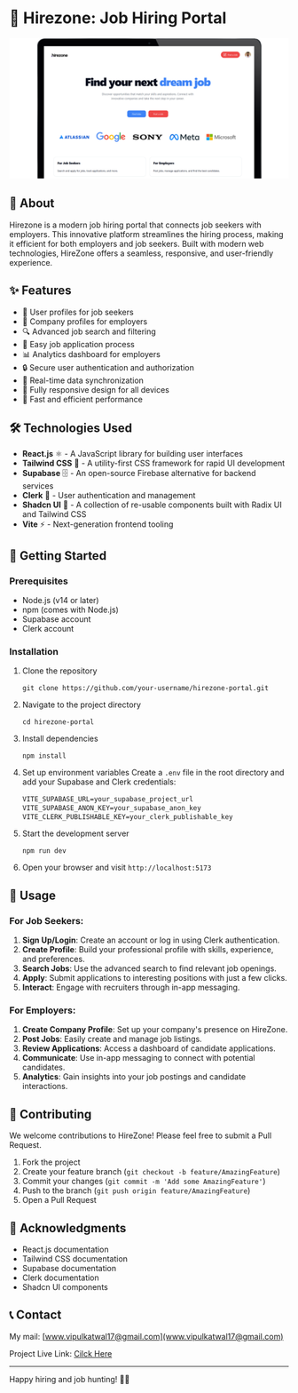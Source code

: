 # 🚀 Hirezone: Job Hiring Portal

![Hirezone Screenshot](./public/hirezone.png)

## 📝 About

Hirezone is a modern job hiring portal that connects job seekers with employers. This innovative platform streamlines the hiring process, making it efficient for both employers and job seekers. Built with modern web technologies, HireZone offers a seamless, responsive, and user-friendly experience.

## ✨ Features

- 👤 User profiles for job seekers
- 🏢 Company profiles for employers
- 🔍 Advanced job search and filtering
- 📝 Easy job application process
- 📊 Analytics dashboard for employers
- 🔒 Secure user authentication and authorization
- 💾 Real-time data synchronization
- 📱 Fully responsive design for all devices
- 🚀 Fast and efficient performance

## 🛠️ Technologies Used

- **React.js** ⚛️ - A JavaScript library for building user interfaces
- **Tailwind CSS** 🎨 - A utility-first CSS framework for rapid UI development
- **Supabase** 🗄️ - An open-source Firebase alternative for backend services
- **Clerk** 🔐 - User authentication and management
- **Shadcn UI** 🧩 - A collection of re-usable components built with Radix UI and Tailwind CSS
- **Vite** ⚡ - Next-generation frontend tooling

## 🚀 Getting Started

### Prerequisites

- Node.js (v14 or later)
- npm (comes with Node.js)
- Supabase account
- Clerk account

### Installation

1. Clone the repository
   ```
   git clone https://github.com/your-username/hirezone-portal.git
   ```

2. Navigate to the project directory
   ```
   cd hirezone-portal
   ```

3. Install dependencies
   ```
   npm install
   ```

4. Set up environment variables
   Create a `.env` file in the root directory and add your Supabase and Clerk credentials:
   ```
   VITE_SUPABASE_URL=your_supabase_project_url
   VITE_SUPABASE_ANON_KEY=your_supabase_anon_key
   VITE_CLERK_PUBLISHABLE_KEY=your_clerk_publishable_key
   ```

5. Start the development server
   ```
   npm run dev
   ```

6. Open your browser and visit `http://localhost:5173`

## 🎯 Usage

### For Job Seekers:

1. **Sign Up/Login**: Create an account or log in using Clerk authentication.
2. **Create Profile**: Build your professional profile with skills, experience, and preferences.
3. **Search Jobs**: Use the advanced search to find relevant job openings.
4. **Apply**: Submit applications to interesting positions with just a few clicks.
5. **Interact**: Engage with recruiters through in-app messaging.

### For Employers:

1. **Create Company Profile**: Set up your company's presence on HireZone.
2. **Post Jobs**: Easily create and manage job listings.
3. **Review Applications**: Access a dashboard of candidate applications.
4. **Communicate**: Use in-app messaging to connect with potential candidates.
5. **Analytics**: Gain insights into your job postings and candidate interactions.

## 🤝 Contributing

We welcome contributions to HireZone! Please feel free to submit a Pull Request.

1. Fork the project
2. Create your feature branch (`git checkout -b feature/AmazingFeature`)
3. Commit your changes (`git commit -m 'Add some AmazingFeature'`)
4. Push to the branch (`git push origin feature/AmazingFeature`)
5. Open a Pull Request


## 🙏 Acknowledgments

- React.js documentation
- Tailwind CSS documentation
- Supabase documentation
- Clerk documentation
- Shadcn UI components

## 📞 Contact

My mail: [www.vipulkatwal17@gmail.com](www.vipulkatwal17@gmail.com)

Project Live Link: [Cilck Here](https://hirezone.vercel.app)

---

Happy hiring and job hunting! 💼✨
